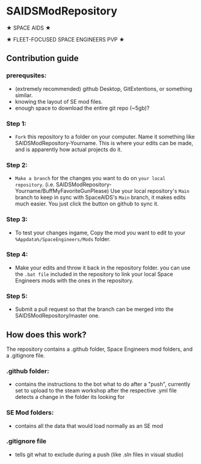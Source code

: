 # SAIDSModRepository

★ SPACE AIDS ★ 

★ FLEET-FOCUSED SPACE ENGINEERS PVP ★ 


## Contribution guide

### prerequsites:
- (extremely recommended) github Desktop, GitExtentions, or something similar.
- knowing the layout of SE mod files.
- enough space to download the entire git repo (~5gb)?

### Step 1:
- ``Fork`` this repository to a folder on your computer. Name it something like SAIDSModRepository-Yourname. This is where your edits can be made, and is apparently how actual projects do it.

### Step 2:
- ``Make a branch`` for the changes you want to do on ``your local repository``. (i.e. SAIDSModRepository-Yourname/BuffMyFavoriteGunPlease) Use your local repository's ``Main`` branch to keep in sync with SpaceAIDS's ``Main`` branch, it makes edits much easier. You just click the button on github to sync it.

### Step 3:
- To test your changes ingame, Copy the mod you want to edit to your ``%Appdata%/SpaceEngineers/Mods`` folder.
 
### Step 4:
- Make your edits and throw it back in the repository folder. you can use the ``.bat file`` included in the repository to link your local Space Engineers mods with the ones in the repository.

### Step 5:
- Submit a pull request so that the branch can be merged into the SAIDSModRepository/master one.






## How does this work?
The repository contains a .github folder, Space Engineers mod folders, and a .gitignore file.
### .github folder:
- contains the instructions to the bot what to do after a "push", currently set to upload to the steam workshop after the respective .yml file detects a change in the folder its looking for
### SE Mod folders:
- contains all the data that would load normally as an SE mod
### .gitignore file
- tells git what to exclude during a push (like .sln files in visual studio)

